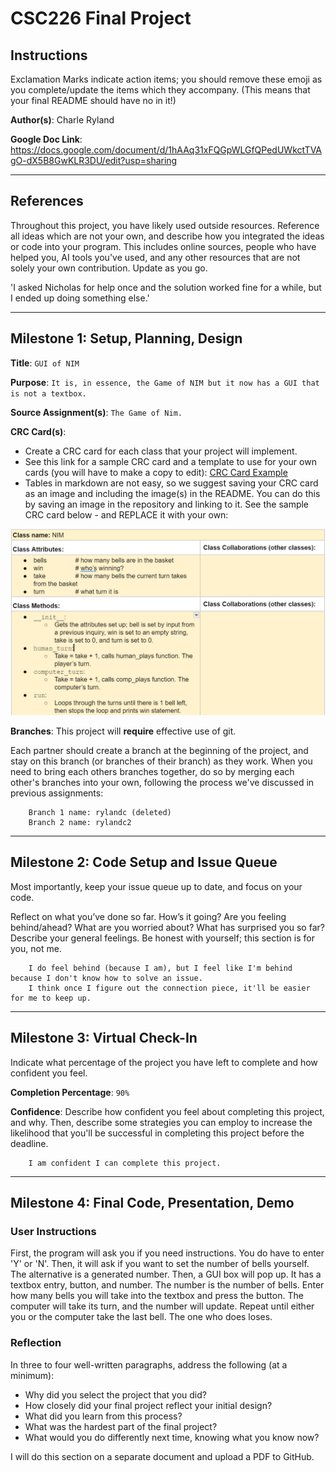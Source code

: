 # CSC226 Final Project

## Instructions

Exclamation Marks  ️indicate action items; you should remove these emoji as you complete/update the items which 
  they accompany. (This means that your final README should have no in it!)

**Author(s)**: Charle Ryland

**Google Doc Link**: https://docs.google.com/document/d/1hAAq31xFQGpWLGfQPedUWkctTVAgO-dX5B8GwKLR3DU/edit?usp=sharing

---

## References 
Throughout this project, you have likely used outside resources. Reference all ideas which are not your own, 
and describe how you integrated the ideas or code into your program. This includes online sources, people who have 
helped you, AI tools you've used, and any other resources that are not solely your own contribution. Update as you go.

'I asked Nicholas for help once and the solution worked fine for a while, but I ended up doing something else.'

---

## Milestone 1: Setup, Planning, Design

**Title**: `GUI of NIM`

**Purpose**: `It is, in essence, the Game of NIM but it now has a GUI that is not a textbox.`

**Source Assignment(s)**: `The Game of Nim.`

**CRC Card(s)**:
  - Create a CRC card for each class that your project will implement.
  - See this link for a sample CRC card and a template to use for your own cards (you will have to make a copy to edit):
    [CRC Card Example](https://docs.google.com/document/d/1JE_3Qmytk_JGztRqkPXWACJwciPH61VCx3idIlBCVFY/edit?usp=sharing)
  - Tables in markdown are not easy, so we suggest saving your CRC card as an image and including the image(s) in the 
    README. You can do this by saving an image in the repository and linking to it. See the sample CRC card below - 
    and REPLACE it with your own:

![CRC Card](https://github.com/Berea-College-CSC-226/p01-final-project-rylandc/blob/75a9b26ea0b0946e6b5c08b48f14a83c5e4b310c/CSC%20class%20card%20NIM.png "Class NIM CRC Card")

️**Branches**: This project will **require** effective use of git.

Each partner should create a branch at the beginning of the project, and stay on this branch (or branches of their 
branch) as they work. When you need to bring each others branches together, do so by merging each other's branches 
into your own, following the process we've discussed in previous assignments: 

```
    Branch 1 name: rylandc (deleted)
    Branch 2 name: rylandc2
```
---

## Milestone 2: Code Setup and Issue Queue

Most importantly, keep your issue queue up to date, and focus on your code.

Reflect on what you’ve done so far. How’s it going? Are you feeling behind/ahead? What are you worried about? 
What has surprised you so far? Describe your general feelings. Be honest with yourself; this section is for you, not me.

```
    I do feel behind (because I am), but I feel like I'm behind because I don't know how to solve an issue.
    I think once I figure out the connection piece, it'll be easier for me to keep up.
```

---

## Milestone 3: Virtual Check-In

Indicate what percentage of the project you have left to complete and how confident you feel. 

️**Completion Percentage**: `90%`

️**Confidence**: Describe how confident you feel about completing this project, and why. Then, describe some 
  strategies you can employ to increase the likelihood that you'll be successful in completing this project 
  before the deadline.

```
    I am confident I can complete this project.
```

---

## Milestone 4: Final Code, Presentation, Demo

### User Instructions
First, the program will ask you if you need instructions. You do have to enter 'Y' or 'N'. Then, it will ask
if you want to set the number of bells yourself. The alternative is a generated number. Then, a GUI box will
pop up. It has a textbox entry, button, and number. The number is the number of bells. Enter how many bells you
will take into the textbox and press the button. The computer will take its turn, and the number will update.
Repeat until either you or the computer take the last bell. The one who does loses.

### Reflection
In three to four well-written paragraphs, address the following (at a minimum):
- Why did you select the project that you did?
- How closely did your final project reflect your initial design?
- What did you learn from this process?
- What was the hardest part of the final project?
- What would you do differently next time, knowing what you know now?

I will do this section on a separate document and upload a PDF to GitHub.